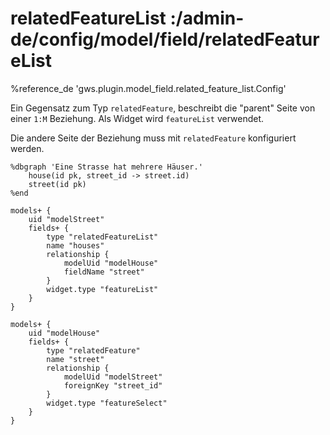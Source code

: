 # relatedFeatureList :/admin-de/config/model/field/relatedFeatureList

%reference_de 'gws.plugin.model_field.related_feature_list.Config'

Ein Gegensatz zum Typ `relatedFeature`, beschreibt die "parent" Seite von einer `1:M` Beziehung. Als Widget wird `featureList` verwendet.

Die andere Seite der Beziehung muss mit `relatedFeature` konfiguriert werden.

    %dbgraph 'Eine Strasse hat mehrere Häuser.'
        house(id pk, street_id -> street.id)
        street(id pk)
    %end

    models+ {
        uid "modelStreet"
        fields+ {
            type "relatedFeatureList"
            name "houses"
            relationship { 
                modelUid "modelHouse" 
                fieldName "street"
            }
            widget.type "featureList"
        }
    }
    
    models+ {
        uid "modelHouse"
        fields+ {
            type "relatedFeature"
            name "street"
            relationship { 
                modelUid "modelStreet" 
                foreignKey "street_id"
            }
            widget.type "featureSelect"
        }
    }

